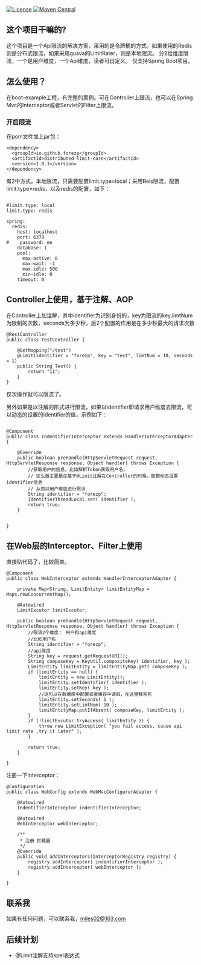 [![License](https://img.shields.io/badge/License-Apache%202.0-blue.svg?label=license)](https://github.com/forezp/DistributedLimit/blob/master/LICENSE)
[![Maven Central](https://img.shields.io/maven-central/v/io.github.forezp/distributed-limit-core.svg?label=maven%20central)](http://mvnrepository.com/artifact/io.github.forezp/distributed-limit-core)

## 这个项目干嘛的?

这个项目是一个Api限流的解决方案，采用的是令牌桶的方式。如果使用的Redis则是分布式限流，如果采用guava的LimitRater，则是本地限流。
分2给维度限流，一个是用户维度，一个Api维度，读者可自定义。
仅支持Spring Boot项目。


## 怎么使用？

在boot-example工程，有完整的案例。可在Controller上限流，也可以在Spring Mvc的Interceptor或者Servlet的Filter上限流。

### 开启限流

在pom文件加上jar包：

```$xslt
<dependency>
  <groupId>io.github.forezp</groupId>
  <artifactId>distributed-limit-core</artifactId>
  <version>1.0.1</version>
</dependency>

```

有2中方式，本地限流，只需要配置limit.type=local；采用Reis限流，配置limit.type=redis，以及redis的配置，如下：

```$xslt

#limit.type: local
limit.type: redis

spring:
  redis:
    host: localhost
    port: 6379
#    password: ee
    database: 1
    pool:
      max-active: 8
      max-wait: -1
      max-idle: 500
      min-idle: 0
    timeout: 0
```

## Controller上使用，基于注解、AOP

在Controller上加注解，其中identifier为识别身份的，key为限流的key,limtNum为限制的次数，seconds为多少秒，后2个配置的作用是在多少秒最大的请求次数


```$xslt
@RestController
public class TestController {

    @GetMapping("/test")
    @Limit(identifier = "forezp", key = "test", limtNum = 10, seconds = 1)
    public String Test() {
        return "11";
    }
}

```

仅次操作就可以限流了。

另外如果是以注解的形式进行限流，如果以identifier即请求用户维度去限流，可以动态的设置的identifier的值，示例如下：

```$xslt

@Component
public class IndentifierInterceptor extends HandlerInterceptorAdapter {

    @Override
    public boolean preHandle(HttpServletRequest request, HttpServletResponse response, Object handler) throws Exception {
        //获取用户的信息，比如解析Token获取用户名，
        // 这么做主要是在基于@Limit注解在Controller的时候，能都动态设置identifier信息
        // 从而以用户维度进行限流
        String identifier = "forezp";
        IdentifierThreadLocal.set( identifier );
        return true;
    }


}

```

## 在Web层的Interceptor、Filter上使用

直接贴代码了，比较简单。

```$xslt
@Component
public class WebInterceptor extends HandlerInterceptorAdapter {

    private Map<String, LimitEntity> limitEntityMap = Maps.newConcurrentMap();

    @Autowired
    LimitExcutor limitExcutor;

    public boolean preHandle(HttpServletRequest request, HttpServletResponse response, Object handler) throws Exception {
        //限流2个维度： 用户和api维度
        //比如用户名
        String identifier = "forezp";
        //api维度
        String key = request.getRequestURI();
        String composeKey = KeyUtil.compositeKey( identifier, key );
        LimitEntity limitEntity = limitEntityMap.get( composeKey );
        if (limitEntity == null) {
            limitEntity = new LimitEntity();
            limitEntity.setIdentifier( identifier );
            limitEntity.setKey( key );
            //这可以在数据库中配置或者缓存中读取，在这里我写死
            limitEntity.setSeconds( 1 );
            limitEntity.setLimtNum( 10 );
            limitEntityMap.putIfAbsent( composeKey, limitEntity );
        }
        if (!limitExcutor.tryAccess( limitEntity )) {
            throw new LimitException( "you fail access, cause api limit rate ,try it later" );
        }

        return true;
    }

}

```

注册一下Interceptor：

```$xslt
@Configuration
public class WebConfig extends WebMvcConfigurerAdapter {

    @Autowired
    IndentifierInterceptor indentifierInterceptor;

    @Autowired
    WebInterceptor webInterceptor;

    /**
     * 注册 拦截器
     */
    @Override
    public void addInterceptors(InterceptorRegistry registry) {
        registry.addInterceptor( indentifierInterceptor );
        registry.addInterceptor( webInterceptor );
    }

}

```

## 联系我

如果有任何问题，可以联系我，miles02@163.com


## 后续计划

- @Limit注解支持spel表达式

